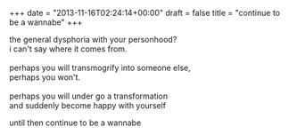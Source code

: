 +++
date = "2013-11-16T02:24:14+00:00"
draft = false
title = "continue to be a wannabe"
+++
<p>the general dysphoria with your personhood?<br />i can't say where it comes from.<br /><br />perhaps you will transmogrify into someone else,<br />perhaps you won't.<br /><br />perhaps you will under go a transformation<br />and suddenly become happy with yourself</p>
<p>until then continue to be a wannabe</p>
